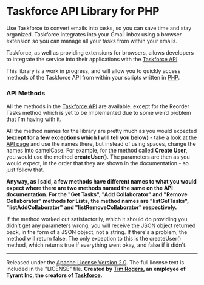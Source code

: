 Taskforce API Library for PHP
=============================

Use Taskforce to convert emails into tasks, so you can save time and stay organized. Taskforce integrates into your Gmail inbox using a browser extension so you can manage all your tasks from within your emails.

Taskforce, as well as providing extensions for browsers, allows developers to integrate the service into their applications with the [Taskforce API](http://www.taskforceapp.com/api). 

This library is a work in progress, and will allow you to quickly access methods of the Taskforce API from within your scripts written in [PHP](http://php.net). 

### API Methods

All the methods in the [Taskforce API](http://www.taskforceapp.com/api) are available, except for the Reorder Tasks method which is yet to be implemented due to some weird problem that I'm having with it.

All the method names for the library are pretty much as you would expected **(except for a few exceptions which I will tell you below)** - take a look at the [API page](http://www.taskforceapp.com/api) and use the names there, but instead of using spaces, change the names into camelCase. For example, for the method called **Create User**, you would use the method **createUser()**. The parameters are then as you would expect, in the order that they are shown in the documentation - so just follow that. 

**Anyway, as I said, a few methods have different names to what you would expect where there are two methods named the same on the API documentation. For the "Get Tasks", "Add Collaborator" and "Remove Collaborator" methods for Lists, the method names are "listGetTasks", "listAddCollaborator" and "listRemoveCollaborator" respectively.**

If the method worked out satisfactorily, which it should do providing you didn't get any parameters wrong, you will receive the JSON object returned back, in the form of a JSON object, not a string. If there's a problem, the method will return false. The only exception to this is the createUser() method, which returns true if everything went okay, and false if it didn't.



---
Released under the [Apache License Version 2.0](http://www.apache.org/licenses/LICENSE-2.0). The full license text is included in the "LICENSE" file. **Created by [Tim Rogers](http://www.twitter.com/timrogers), an employee of Tyrant Inc, the creators of [Taskforce](http://www.taskforceapp.com).**